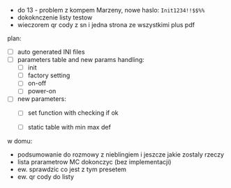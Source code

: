 - do 13 - problem z kompem Marzeny, nowe haslo: ``Init1234!!$$%%``
- dokoknczenie listy testow
- wieczorem qr cody z sn i jedna strona ze wszystkimi  plus pdf

plan:
- [ ] auto generated INI files
- [ ] parameters table and new params handling:
	- [ ]  init
	- [ ] factory setting
	- [ ] on-off
	- [ ] power-on
- [ ] new parameters:
	- [ ] set function with checking if ok
	- [ ] static table with min max def



w domu:
- podsumowanie do rozmowy z nieblingiem i jeszcze jakie zostaly rzeczy 
- lista prarametrow MC dokonczyc (bez implementacji)
- ew. sprawdzic co jest z tym presetem
- ew. qr cody do listy